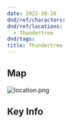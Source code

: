 ```yaml
---
date: 2022-10-20
dnd/ref/characters:
dnd/ref/locations:
  - Thundertree
dnd/tags:
title: Thundertree
---
```


## Map

![location.png](/images/dnd/location.png)

## Key Info
